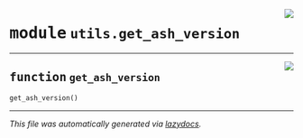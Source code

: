 <!-- markdownlint-disable -->

<a href="https://github.com/example/my-project/blob/main/src/automated_security_helper/utils/get_ash_version.py#L0"><img align="right" style="float:right;" src="https://img.shields.io/badge/-source-cccccc?style=flat-square"></a>

# <kbd>module</kbd> `utils.get_ash_version`





---

<a href="https://github.com/example/my-project/blob/main/src/automated_security_helper/utils/get_ash_version.py#L7"><img align="right" style="float:right;" src="https://img.shields.io/badge/-source-cccccc?style=flat-square"></a>

## <kbd>function</kbd> `get_ash_version`

```python
get_ash_version()
```








---

_This file was automatically generated via [lazydocs](https://github.com/ml-tooling/lazydocs)._
